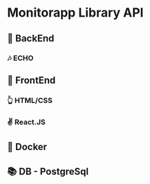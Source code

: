 # Monitorapp Library API

## 🐥 BackEnd
### 🎶 ECHO 
## 🐥 FrontEnd
### 👆 HTML/CSS
### ✌️ React.JS
## 🐳 Docker
## 📚 DB - PostgreSql

